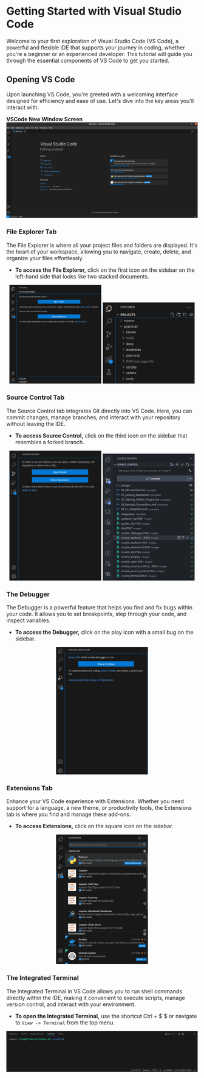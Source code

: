 
# Getting Started with Visual Studio Code

Welcome to your first exploration of Visual Studio Code (VS Code), a powerful and flexible IDE that supports your journey in coding, whether you're a beginner or an experienced developer. This tutorial will guide you through the essential components of VS Code to get you started.

## Opening VS Code

Upon launching VS Code, you're greeted with a welcoming interface designed for efficiency and ease of use. Let's dive into the key areas you'll interact with.

**VSCode New Window Screen**
![Alt text](/images/vscode_init.PNG)


### File Explorer Tab

The File Explorer is where all your project files and folders are displayed. It's the heart of your workspace, allowing you to navigate, create, delete, and organize your files effortlessly.

- **To access the File Explorer,** click on the first icon on the sidebar on the left-hand side that looks like two stacked documents.


<p align="center">
  <img src="/images/vscode_explorer.PNG" alt="Explorer Init screen" style="width: 48%;"/>
  <img src="/images/vscode_explorer_1.PNG" alt="Explorer for a project" style="width: 48%;"/>
</p>

### Source Control Tab

The Source Control tab integrates Git directly into VS Code. Here, you can commit changes, manage branches, and interact with your repository without leaving the IDE.

- **To access Source Control,** click on the third icon on the sidebar that resembles a forked branch.



<p align="center">
  <img src="/images/vscode_source_control.PNG" alt="Source Control Init screen" style="width: 48%;"/>
  <img src="/images/vscode_source_control_1.PNG" alt="Source Control for a project" style="width: 48%;"/>
</p>

### The Debugger


The Debugger is a powerful feature that helps you find and fix bugs within your code. It allows you to set breakpoints, step through your code, and inspect variables.

- **To access the Debugger,** click on the play icon with a small bug on the sidebar.


<p align="center">
  <img src="/images/vscode_debugger.PNG" alt="Debugger Init screen" style="width: 48%;"/>
</p>

### Extensions Tab



Enhance your VS Code experience with Extensions. Whether you need support for a language, a new theme, or productivity tools, the Extensions tab is where you find and manage these add-ons.

- **To access Extensions,** click on the square icon on the sidebar.


<p align="center">
  <img src="/images/vscode_extensions.PNG" alt="Extensions Init screen" style="width: 48%;"/>
</p>


### The Integrated Terminal


The Integrated Terminal in VS Code allows you to run shell commands directly within the IDE, making it convenient to execute scripts, manage version control, and interact with your environment.

- **To open the Integrated Terminal,** use the shortcut Ctrl + $`$ or navigate to `View -> Terminal` from the top menu.

![Alt text](/images/vscode_terminal.PNG)
